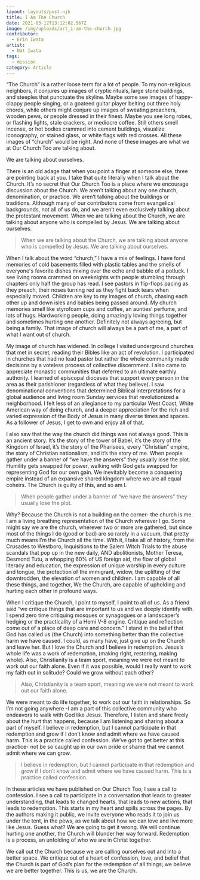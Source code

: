 ```yaml
---
layout: layouts/post.njk
title: I Am The Church
date: 2021-03-12T13:12:02.567Z
image: /img/uploads/art_i-am-the-church.jpg
contributor:
  - Erin Iwata
artist:
  - Nat Iwata
tags:
  - mission
category: Article
---
```

“The Church” is a rather loose term for a lot of people. To my non-religious neighbors, it conjures up images of cryptic rituals, large stone buildings, and steeples that punctuate the skyline. Maybe some see images of happy-clappy people singing, or a goateed guitar player belting out three holy chords, while others might conjure up images of sweating preachers, wooden pews, or people dressed in their finest. Maybe you see long robes, or flashing lights, stale crackers, or mediocre coffee. Still others smell incense, or hot bodies crammed into cement buildings, visualize iconography, or stained glass, or white flags with red crosses. All these images of “church” would be right. And none of these images are what we at Our Church Too are talking about. 

We are talking about ourselves. 

There is an old adage that when you point a finger at someone else, three are pointing back at you. I take that quite literally when I talk about the Church. It’s no secret that Our Church Too is a place where we encourage discussion about the Church. We aren’t talking about any one church, denomination, or practice. We aren’t talking about the buildings or traditions. Although many of our contributors come from evangelical backgrounds, not all of us do, and we aren’t even exclusively talking about the protestant movement. When we are talking about the Church, we are talking about anyone who is compelled by Jesus. We are talking about ourselves. 

> When we are talking about the Church, we are talking about anyone who is compelled by Jesus. We are talking about ourselves.

When I talk about the word “church,” I have a mix of feelings. I have fond memories of cold basements filled with plastic tables and the smells of everyone's favorite dishes mixing over the echo and babble of a potluck. I see living rooms crammed on weeknights with people stumbling through chapters only half the group has read. I see pastors in flip-flops pacing as they preach, their noses turning red as they fight back tears when especially moved. Children are key to my images of church, chasing each other up and down isles and babies being passed around. My church memories smell like styrofoam cups and coffee, an aunties’ perfume, and lots of hugs. Hardworking people, doing amazingly loving things together and sometimes hurting one another. Definitely not always agreeing, but being a family. That image of church will always be a part of me, a part of what I want out of church. 

My image of church has widened. In college I visited underground churches that met in secret, reading their Bibles like an act of revolution. I participated in churches that had no lead pastor but rather the whole community made decisions by a voteless process of collective discernment. I also came to appreciate monastic communities that deferred to an ultimate earthly authority. I learned of episcopal dioceses that support every person in the area as their parishioner (regardless of what they believe). I saw denominational conventions that determined Biblical interpretations for a global audience and living room Sunday services that revolutionized a neighborhood. I felt less of an allegiance to my particular West Coast, White American way of doing church, and a deeper appreciation for the rich and varied expression of the Body of Jesus in many diverse times and spaces. As a follower of Jesus, I get to own and enjoy all of that. 

I also saw that the way the church did things was not always good. This is an ancient story. It’s the story of the tower of Babel, it’s the story of the Kingdom of Israel, it’s the story of the Pharisees, every “Christian” empire, the story of Christian nationalism, and it’s the story of me. When people gather under a banner of “we have the answers” they usually lose the plot. Humility gets swapped for power, walking with God gets swapped for representing God for our own gain. We inevitably become a conquering empire instead of an expansive shared kingdom where we are all equal coheirs. The Church is guilty of this, and so am I. 

>  When people gather under a banner of “we have the answers” they usually lose the plot. 

Why? Because the Church is not a building on the corner- the church is me. I am a living breathing representation of the Church wherever I go. Some might say we are the church, wherever two or more are gathered, but since most of the things I do (good or bad) are so rarely in a vacuum, that pretty much means I’m the Church all the time. With it, I take all of history, from the Crusades to Westboro, Inquisitions to the Salem Witch Trials to the abuse scandals that pop up in the new daily, AND abolitionists, Mother Teresa, Desmond Tutu, a whopping 60% of US foreign aid, the flow of global literacy and education, the expression of unique worship in every culture and tongue, the protection of the immigrant, widow, the uplifting of the downtrodden, the elevation of women and children. I am capable of all these things, and together, We the Church, are capable of upholding and hurting each other in profound ways. 

When I critique the Church, I point to myself, I point to all of us. As a friend said “we critique things that are important to us and we deeply identify with. I spend zero time critiquing mosques or synagogues or a landscaper’s hedging or the practicality of a Hemi V-8 engine. Critique and reflection come out of a place of deep care and concern.” I stand in the belief that God has called us (the Church) into something better than the collective harm we have caused. I could, as many have, just give up on the Church and leave her. But I love the Church and I believe in redemption. Jesus’s whole life was a work of redemption, (making right, restoring, making whole). Also, Christianity is a team sport, meaning we were not meant to work out our faith alone. Even if it was possible, would I really want to work my faith out in solitude? Could we grow without each other? 

> Also, Christianity is a team sport, meaning we were not meant to work out our faith alone.

We were meant to do life together, to work out our faith in relationships. So I’m not going anywhere -I am a part of this collective community who endeavors to walk with God like Jesus. Therefore, I listen and share freely about the hurt that happens, because I am listening and sharing about a part of myself. I believe in redemption, but I cannot participate in that redemption and grow if I don’t know and admit where we have caused harm. This is a practice called confession. We’ve got to get better at this practice- not be so caught up in our own pride or shame that we cannot admit where we can grow. 

> I believe in redemption, but I cannot participate in that redemption and grow if I don’t know and admit where we have caused harm. This is a practice called confession.

In these articles we have published on Our Church Too, I see a call to confession. I see a call to participate in a conversation that leads to greater understanding, that leads to changed hearts, that leads to new actions, that leads to redemption. This starts in my heart and spills across the pages. By the authors making it public, we invite everyone who reads it to join us under the tent, in the pews, as we talk about how we can love and live more like Jesus. Guess what? We are going to get it wrong. We will continue hurting one another, the Church will blunder her way forward. Redemption is a process, an unfolding of who we are in Christ together. 

We call out the Church because we are calling ourselves out and into a better space. We critique out of a heart of confession, love, and belief that the Church is part of God’s plan for the redemption of all things; we believe we are better together. This is us, we are the Church.